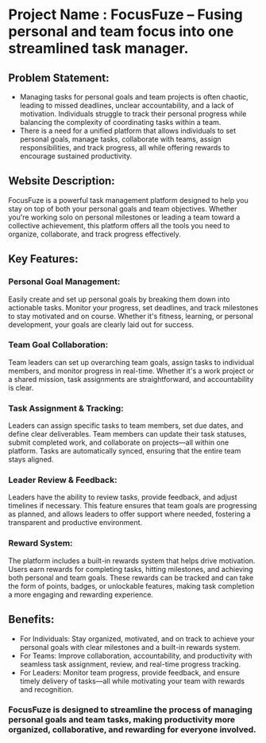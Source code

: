 # Project Name : FocusFuze – Fusing personal and team focus into one streamlined task manager.

## Problem Statement:
- Managing tasks for personal goals and team projects is often chaotic, leading to missed deadlines, unclear accountability, and a lack of motivation. Individuals struggle to track their personal progress while balancing the complexity of coordinating tasks within a team.
- There is a need for a unified platform that allows individuals to set personal goals, manage tasks, collaborate with teams, assign responsibilities, and track progress, all while offering rewards to encourage sustained productivity.

## Website Description:
FocusFuze is a powerful task management platform designed to help you stay on top of both your personal goals and team objectives. Whether you're working solo on personal milestones or leading a team toward a collective achievement, this platform offers all the tools you need to organize, collaborate, and track progress effectively.

## Key Features:

### Personal Goal Management:
Easily create and set up personal goals by breaking them down into actionable tasks. Monitor your progress, set deadlines, and track milestones to stay motivated and on course. Whether it's fitness, learning, or personal development, your goals are clearly laid out for success.

### Team Goal Collaboration:
Team leaders can set up overarching team goals, assign tasks to individual members, and monitor progress in real-time. Whether it's a work project or a shared mission, task assignments are straightforward, and accountability is clear.

### Task Assignment & Tracking:
Leaders can assign specific tasks to team members, set due dates, and define clear deliverables. Team members can update their task statuses, submit completed work, and collaborate on projects—all within one platform. Tasks are automatically synced, ensuring that the entire team stays aligned.

### Leader Review & Feedback:
Leaders have the ability to review tasks, provide feedback, and adjust timelines if necessary. This feature ensures that team goals are progressing as planned, and allows leaders to offer support where needed, fostering a transparent and productive environment.

### Reward System:
The platform includes a built-in rewards system that helps drive motivation. Users earn rewards for completing tasks, hitting milestones, and achieving both personal and team goals. These rewards can be tracked and can take the form of points, badges, or unlockable features, making task completion a more engaging and rewarding experience.

## Benefits:

- For Individuals: Stay organized, motivated, and on track to achieve your personal goals with clear milestones and a built-in rewards system.
- For Teams: Improve collaboration, accountability, and productivity with seamless task assignment, review, and real-time progress tracking.
- For Leaders: Monitor team progress, provide feedback, and ensure timely delivery of tasks—all while motivating your team with rewards and recognition.
  
### FocusFuze is designed to streamline the process of managing personal goals and team tasks, making productivity more organized, collaborative, and rewarding for everyone involved.
